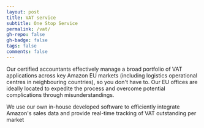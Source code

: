 ```yaml
---
layout: post
title: VAT service
subtitle: One Stop Service
permalink: /vat/
gh-repo: false
gh-badge: false
tags: false
comments: false
---
```

Our certified accountants effectively manage a broad portfolio of VAT applications across key Amazon EU markets (including logistics operational centres in neighbouring countries), so you don't have to. Our EU offices are ideally located to expedite the process and overcome potential complications through misunderstandings.

We use our own in-house developed software to efficiently integrate Amazon's sales data and provide real-time tracking of VAT outstanding per market

